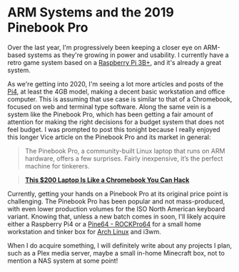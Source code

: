 # ARM Systems and the 2019 Pinebook Pro


Over the last year, I'm progressively been keeping a closer eye on ARM-based systems as they're growing in power and usability. I currently have a retro game system based on a [Raspberry Pi 3B+](https://amzn.to/38EqU8L), and it's already a great system.

As we're getting into 2020, I'm seeing a lot more articles and posts of the [Pi4](https://amzn.to/2UZn7yT), at least the 4GB model, making a decent basic workstation and office computer. This is assuming that use case is similar to that of a Chromebook, focused on web and terminal type software. Along the same vein is a system like the Pinebook Pro, which has been getting a fair amount of attention for making the right decisions for a budget system that does not feel budget. I was prompted to post this tonight because I really enjoyed this longer Vice article on the Pinebook Pro and its market in general:

> The Pinebook Pro, a community-built Linux laptop that runs on ARM hardware, offers a few surprises. Fairly inexpensive, it’s the perfect machine for tinkerers.

> [**This $200 Laptop Is Like a Chromebook You Can Hack**](https://www.vice.com/en_us/article/n7jdvd/this-dollar200-laptop-is-like-a-chromebook-you-can-hack) 

Currently, getting your hands on a Pinebook Pro at its original price point is challenging. The Pinebook Pro has been popular and not mass-produced, with even lower production volumes for the ISO North American keyboard variant. Knowing that, unless a new batch comes in soon, I'll likely acquire either a Raspberry Pi4 or a [Pine64 - ROCKPro64](https://www.pine64.org/rockpro64/) for a small home workstation and tinker box for [Arch Linux](ArchLinux.Org) and i3wm.

When I do acquire something, I will definitely write about any projects I plan, such as a Plex media server, maybe a small in-home Minecraft box, not to mention a NAS system at some point!

